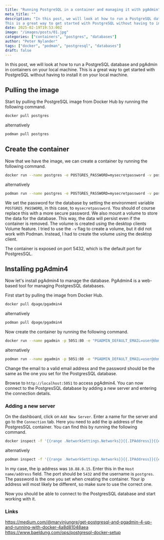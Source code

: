 ```yaml
---
title: "Running PostgreSQL in a container and managing it with pgAdmin"
meta_title: ""
description: "In this post, we will look at how to run a PostgreSQL database and pgAdmin in containers on your local machine.
This is a great way to get started with PostgreSQL without having to install it on your local machine."
date: 2025-02-19T19:53:00Z
image: "/images/posts/01.jpg"
categories: ["containers", "postgres", "databases"]
author: "Peter Nylander"
tags: ["docker", "podman", "postgresql", "databases"]
draft: false
---
```


In this post, we will look at how to run a PostgreSQL database and pgAdmin in containers on your local machine.
This is a great way to get started with PostgreSQL without having to install it on your local machine.

## Pulling the image
Start by pulling the PostgreSQL image from Docker Hub by running the following command.
```sh
docker pull postgres
```
alternatively
```sh
podman pull postgres
```

## Create the container
Now that we have the image, we can create a container by running the following command.
```sh
docker run --name postgres -e POSTGRES_PASSWORD=mysecretpassword -v postgres-data:/var/lib/postgresql/data -p 5432:5432 -d postgres
```
alternatively
```sh
podman run --name postgres -e POSTGRES_PASSWORD=mysecretpassword -v postgres-data:/var/lib/postgresql/data -p 5432:5432 -d postgres
```

We set the password for the database by setting the environment variable `POSTGRES_PASSWORD`, in this case, to `mysecretpassword`. You should of course replace this with a more secure password.
We also mount a volume to store the data for the database. This way, the data will persist even if the container is removed. The volume is created using the desktop clients Volume feature.
I tried to use the `-v` flag to create a volume, but it did not work with Podman. Instead, I had to create the volume using the desktop client.

The container is exposed on port 5432, which is the default port for PostgresSQL.

## Installing pgAdmin4
Now let's install pgAdmin4 to manage the database. PgAdmin4 is a web-based tool for managing PostgresSQL databases.

First start by pulling the image from Docker Hub.
```sh
docker pull dpage/pgadmin4
```
alternatively
```sh
podman pull dpage/pgadmin4
```

Now create the container by running the following command.
```sh
docker run --name pgadmin -p 5051:80 -e "PGADMIN_DEFAULT_EMAIL=user@domain.com" -e "PGADMIN_DEFAULT_PASSWORD=mysecretpassword" -d dpage/pgadmin4
```
alternatively
```sh
podman run --name pgadmin -p 5051:80 -e "PGADMIN_DEFAULT_EMAIL=user@domain.com" -e "PGADMIN_DEFAULT_PASSWORD=mysecretpassword" -d dpage/pgadmin4
```

Change the email to a valid email address and the password should be the same as the one you set for the PostgresSQL database.

Browse to `http://localhost:5051` to access pgAdmin4. You can now connect to the PostgresSQL database by adding a new server and entering the connection details.

### Adding a new server
On the dashboard, click on `Add New Server`. Enter a name for the server and go to the `Connection` tab.
Here you need to add the ip address of the PostgresSQL container. You can find this by running the following command.
```sh
docker inspect -f '{{range .NetworkSettings.Networks}}{{.IPAddress}}{{end}}' postgres
```
alternatively
```sh
podman inspect -f '{{range .NetworkSettings.Networks}}{{.IPAddress}}{{end}}' postgres
```

In my case, the ip address was `10.88.0.15`. Enter this in the `Host name/address` field. The port should be `5432` and the username is `postgres`. The password is the one you set when creating the container.
Your ip address will most likely be different, so make sure to use the correct one.

Now you should be able to connect to the PostgresSQL database and start working with it.

### Links
https://medium.com/@marvinjungre/get-postgresql-and-pgadmin-4-up-and-running-with-docker-4a8d81048aea
https://www.baeldung.com/ops/postgresql-docker-setup